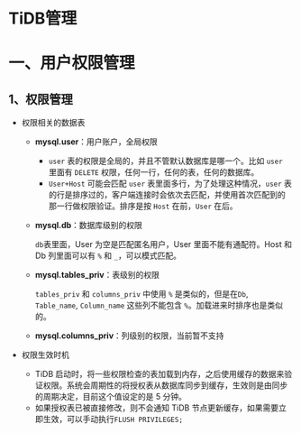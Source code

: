 # TiDB管理

# 一、用户权限管理

## 1、权限管理

- 权限相关的数据表
  - **mysql.user**：用户账户，全局权限

    - `user` 表的权限是全局的，并且不管默认数据库是哪一个。比如 `user` 里面有 `DELETE` 权限，任何一行，任何的表，任何的数据库。
    - `User+Host` 可能会匹配 `user` 表里面多行，为了处理这种情况，`user` 表的行是排序过的，客户端连接时会依次去匹配，并使用首次匹配到的那一行做权限验证。排序是按 `Host` 在前，`User` 在后。

  - **mysql.db**：数据库级别的权限

    `db`表里面，User 为空是匹配匿名用户，User 里面不能有通配符。Host 和 Db 列里面可以有 `%` 和 `_`，可以模式匹配。

  - **mysql.tables_priv**：表级别的权限

    `tables_priv` 和 `columns_priv` 中使用 `%` 是类似的，但是在`Db`, `Table_name`, `Column_name` 这些列不能包含 `%`。加载进来时排序也是类似的。

  - **mysql.columns_priv**：列级别的权限，当前暂不支持

- 权限生效时机

  - TiDB 启动时，将一些权限检查的表加载到内存，之后使用缓存的数据来验证权限。系统会周期性的将授权表从数据库同步到缓存，生效则是由同步的周期决定，目前这个值设定的是 5 分钟。
  - 如果授权表已被直接修改，则不会通知 TiDB 节点更新缓存，如果需要立即生效，可以手动执行`FLUSH PRIVILEGES;`
